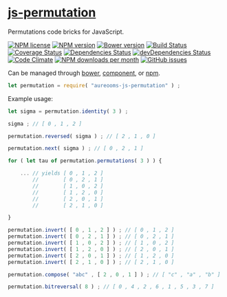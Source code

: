 [js-permutation](http://aureooms.github.io/js-permutation)
==

Permutations code bricks for JavaScript.

[![NPM license](http://img.shields.io/npm/l/aureooms-js-permutation.svg?style=flat)](https://raw.githubusercontent.com/aureooms/js-permutation/master/LICENSE)
[![NPM version](http://img.shields.io/npm/v/aureooms-js-permutation.svg?style=flat)](https://www.npmjs.org/package/aureooms-js-permutation)
[![Bower version](http://img.shields.io/bower/v/aureooms-js-permutation.svg?style=flat)](http://bower.io/search/?q=aureooms-js-permutation)
[![Build Status](http://img.shields.io/travis/aureooms/js-permutation.svg?style=flat)](https://travis-ci.org/aureooms/js-permutation)
[![Coverage Status](http://img.shields.io/coveralls/aureooms/js-permutation.svg?style=flat)](https://coveralls.io/r/aureooms/js-permutation)
[![Dependencies Status](http://img.shields.io/david/aureooms/js-permutation.svg?style=flat)](https://david-dm.org/aureooms/js-permutation#info=dependencies)
[![devDependencies Status](http://img.shields.io/david/dev/aureooms/js-permutation.svg?style=flat)](https://david-dm.org/aureooms/js-permutation#info=devDependencies)
[![Code Climate](http://img.shields.io/codeclimate/github/aureooms/js-permutation.svg?style=flat)](https://codeclimate.com/github/aureooms/js-permutation)
[![NPM downloads per month](http://img.shields.io/npm/dm/aureooms-js-permutation.svg?style=flat)](https://www.npmjs.org/package/aureooms-js-permutation)
[![GitHub issues](http://img.shields.io/github/issues/aureooms/js-permutation.svg?style=flat)](https://github.com/aureooms/js-permutation/issues)

Can be managed through [bower](https://github.com/bower/bower),
[component](https://github.com/componentjs/component), or
[npm](https://github.com/npm/npm).

```js
let permutation = require( "aureooms-js-permutation" ) ;
```

Example usage:

```js
let sigma = permutation.identity( 3 ) ;

sigma ; // [ 0 , 1 , 2 ]

permutation.reversed( sigma ) ; // [ 2 , 1 , 0 ]

permutation.next( sigma ) ; // [ 0 , 2 , 1 ]

for ( let tau of permutation.permutations( 3 ) ) {

	... // yields [ 0 , 1 , 2 ]
	    //        [ 0 , 2 , 1 ]
	    //        [ 1 , 0 , 2 ]
	    //        [ 1 , 2 , 0 ]
	    //        [ 2 , 0 , 1 ]
	    //        [ 2 , 1 , 0 ]

}

permutation.invert( [ 0 , 1 , 2 ] ) ; // [ 0 , 1 , 2 ]
permutation.invert( [ 0 , 2 , 1 ] ) ; // [ 0 , 2 , 1 ]
permutation.invert( [ 1 , 0 , 2 ] ) ; // [ 1 , 0 , 2 ]
permutation.invert( [ 1 , 2 , 0 ] ) ; // [ 2 , 0 , 1 ]
permutation.invert( [ 2 , 0 , 1 ] ) ; // [ 1 , 2 , 0 ]
permutation.invert( [ 2 , 1 , 0 ] ) ; // [ 2 , 1 , 0 ]

permutation.compose( "abc" , [ 2 , 0 , 1 ] ) ; // [ "c" , "a" , "b" ]

permutation.bitreversal( 8 ) ; // [ 0 , 4 , 2 , 6 , 1 , 5 , 3 , 7 ]
```
